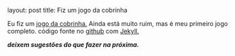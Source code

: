 layout: post
title: Fiz um jogo da cobrinha

Eu fiz um [jogo da cobrinha.](https://rafael-dev-21.netlify.app/snake)
Ainda está muito ruim, mas é meu primeiro jogo completo. código fonte no [github](https://github.com/rafael-dev-21/SnakeClone) com [Jekyll.](https://jekyllrb.com)

***deixem sugestões do que fazer na próxima.***